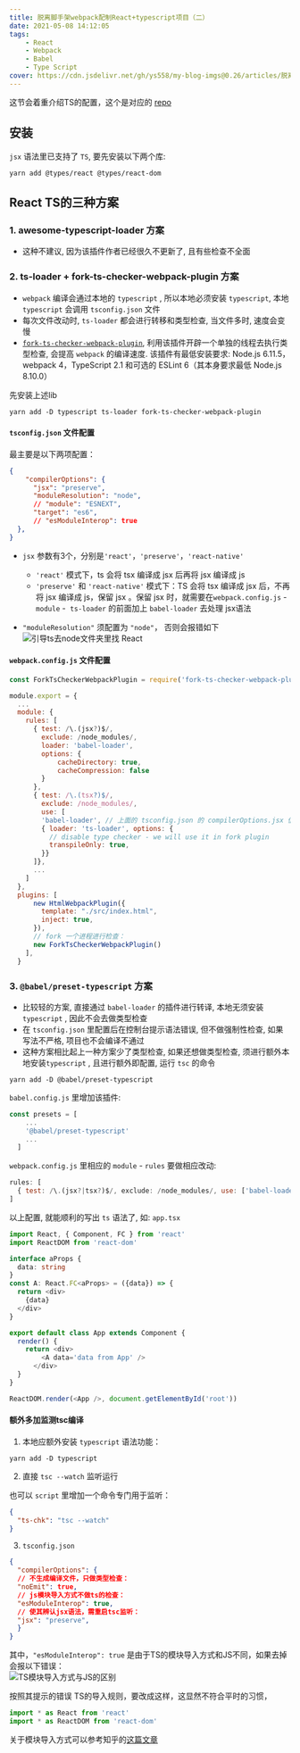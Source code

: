 ```yaml
---
title: 脱离脚手架webpack配制React+typescript项目（二）
date: 2021-05-08 14:12:05
tags:    
    - React
    - Webpack
    - Babel
    - Type Script
cover: https://cdn.jsdelivr.net/gh/ys558/my-blog-imgs@0.26/articles/脱离脚手架webpack配制React+typescript项目/cover2.png
---
```



这节会着重介绍TS的配置，这个是对应的 [repo](https://github.com/ys558/react-without-create-react-app/tree/%40babel/preset-typescript)

<!-- more -->
## 安装
`jsx` 语法里已支持了 `TS`, 要先安装以下两个库: 

```shell
yarn add @types/react @types/react-dom
```

## React TS的三种方案

### 1. awesome-typescript-loader 方案  

- 这种不建议, 因为该插件作者已经很久不更新了, 且有些检查不全面

### 2. ts-loader + fork-ts-checker-webpack-plugin 方案  

- `webpack` 编译会通过本地的 `typescript` , 所以本地必须安装 `typescript`, 本地 `typescript` 会调用 `tsconfig.json` 文件
- 每次文件改动时, `ts-loader` 都会进行转移和类型检查, 当文件多时, 速度会变慢
- [`fork-ts-checker-webpack-plugin`](https://www.npmjs.com/package/fork-ts-checker-webpack-plugin/v/5.0.0-alpha.17), 利用该插件开辟一个单独的线程去执行类型检查, 会提高 `webpack` 的编译速度. 该插件有最低安装要求: Node.js 6.11.5，webpack 4，TypeScript 2.1 和可选的 ESLint 6（其本身要求最低 Node.js 8.10.0）

先安装上述lib
```shell
yarn add -D typescript ts-loader fork-ts-checker-webpack-plugin
```



#### `tsconfig.json` 文件配置

最主要是以下两项配置：
```json
{
    "compilerOptions": {        
      "jsx": "preserve",
      "moduleResolution": "node",
      // "module": "ESNEXT",
      "target": "es6",
      // "esModuleInterop": true  
  },
}
```
  
- `jsx` 参数有3个，分别是`'react'`，`'preserve'`，`'react-native'`   

  - `'react'` 模式下，ts 会将 tsx 编译成 jsx 后再将 jsx 编译成 js
         
  - `'preserve'` 和 `'react-native'` 模式下：TS 会将 tsx 编译成 jsx 后，不再将 jsx 编译成 js，保留 jsx 。保留 jsx 时，就需要在`webpack.config.js` - `module` -  `ts-loader` 的前面加上 `babel-loader` 去处理 jsx语法

- `"moduleResolution"` 须配置为 `"node"`， 否则会报错如下   
![引导ts去node文件夹里找 React](https://cdn.jsdelivr.net/gh/ys558/my-blog-imgs@0.28/articles/脱离脚手架webpack配制React+typescript项目/02.png)


#### `webpack.config.js` 文件配置   
```js
const ForkTsCheckerWebpackPlugin = require('fork-ts-checker-webpack-plugin')

module.export = {
  ...
  module: {
    rules: [
      { test: /\.(jsx?)$/, 
        exclude: /node_modules/, 
        loader: 'babel-loader',
        options: {
            cacheDirectory: true,
            cacheCompression: false
        }
      },
      { test: /\.(tsx?)$/, 
        exclude: /node_modules/, 
        use: [
        'babel-loader', // 上面的 tsconfig.json 的 compilerOptions.jsx 值为 preserve，这里加上  abel-loader 转译 jsx
        { loader: 'ts-loader', options: {
          // disable type checker - we will use it in fork plugin
          transpileOnly: true,
        }}
      ]},
      ...
    ]
  },  
  plugins: [
      new HtmlWebpackPlugin({
        template: "./src/index.html",
        inject: true,
      }),
      // fork 一个进程进行检查：
      new ForkTsCheckerWebpackPlugin()
    ],
  }
```

### 3. `@babel/preset-typescript` 方案

- 比较轻的方案, 直接通过 `babel-loader` 的插件进行转译, 本地无须安装 `typescript` , 因此不会去做类型检查
- 在 `tsconfig.json` 里配置后在控制台提示语法错误, 但不做强制性检查, 如果写法不严格, 项目也不会编译不通过
- 这种方案相比起上一种方案少了类型检查, 如果还想做类型检查, 须进行额外本地安装`typescript` , 且进行额外即配置, 运行 `tsc` 的命令

```shell
yarn add -D @babel/preset-typescript
```

`babel.config.js` 里增加该插件:
```js
const presets = [
    ...
    '@babel/preset-typescript'
    ...
  ]
```

`webpack.config.js` 里相应的 `module` - `rules` 要做相应改动:
```js
rules: [
  { test: /\.(jsx?|tsx?)$/, exclude: /node_modules/, use: ['babel-loader'] },
]
```

以上配置, 就能顺利的写出 `ts` 语法了, 如:
`app.tsx`

```ts
import React, { Component, FC } from 'react'
import ReactDOM from 'react-dom'

interface aProps {
  data: string
}
const A: React.FC<aProps> = ({data}) => {
  return <div>
    {data}
  </div>
}

export default class App extends Component {
  render() {
    return <div>
        <A data='data from App' />
      </div>
  }
}

ReactDOM.render(<App />, document.getElementById('root'))
```

#### 额外多加监测tsc编译

1. 本地应额外安装 `typescript` 语法功能：
```shell
yarn add -D typescript
```

2. 直接 `tsc --watch` 监听运行

也可以 `script` 里增加一个命令专门用于监听：

```json
{
  "ts-chk": "tsc --watch"
}
```

3. `tsconfig.json`

```json
{ 
  "compilerOptions": {
  // 不生成编译文件，只做类型检查：         
  "noEmit": true,
  // js模块导入方式不做ts的检查：
  "esModuleInterop": true,
  // 使其辨认jsx语法，需重启tsc监听：
  "jsx": "preserve",
  }
}
```

其中，`"esModuleInterop": true` 是由于TS的模块导入方式和JS不同，如果去掉会报以下错误：   
![TS模块导入方式与JS的区别](https://cdn.jsdelivr.net/gh/ys558/my-blog-imgs@0.27/articles/脱离脚手架webpack配制React+typescript项目/01.png)

按照其提示的错误 TS的导入规则，要改成这样，这显然不符合平时的习惯，
```js
import * as React from 'react'
import * as ReactDOM from 'react-dom'
```
关于模块导入方式可以参考知乎的[这篇文章](https://zhuanlan.zhihu.com/p/148081795)    

